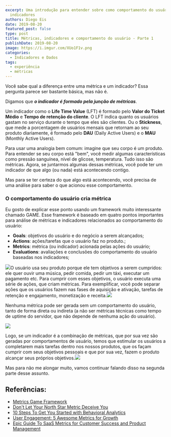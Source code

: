 ```yaml
---
excerpt: Uma introdução para entender sobre como comportamento do usuário gera
  indicadores
authors: Diego Eis
date: 2019-08-20
featured_post: false
type: post
title: Métricas, indicadores e comportamento do usuário - Parte 1
publishDate: 2019-08-20
image: https://i.imgur.com/XUo1F1v.png
categories:
  - Indicadores e Dados
tags:
  - experiência
  - métricas
---
```

Você sabe qual a diferença entre uma métrica e um indicador? Essa
pergunta parece ser bastante básica, mas não é.

Digamos que ***o indicador é formado pela junção de métricas***.

Um indicador como o **Life Time Value** (LFT) é formado pelo **Valor do
Ticket Médio** e **Tempo de retenção do cliente**. O LFT indica quanto
os usuários gastam no serviço durante o tempo que eles são clientes. Ou
o **Stickness**, que mede a porcentagem de usuários mensais que retornam
ao seu produto diariamente, é formado pelo **DAU** (Daily Active Users)
e o **MAU** (Monthly Active Users).

Para usar uma analogia bem comum: imagine que seu corpo é um produto.
Para entender se seu corpo está "bem", você medir algumas
características como pressão sanguínea, nível de glicose, temperatura.
Tudo isso são métricas. Agora, se juntarmos algumas dessas métricas,
você pode ter um indicador de que algo (ou nada) está acontecendo
contigo.

Mas para se ter certeza do que algo está acontecendo, você precisa de
uma análise para saber o que acionou esse comportamento.

### O comportamento do usuário cria métrica

Eu gosto de explicar esse ponto usando um framework muito interessante
chamado GAME. Esse framework é baseado em quatro pontos importantes para
análise de métricas e indicadores relacionados ao comportamento do
usuário:

* **Goals**: objetivos do usuário e do negócio a serem alcançados;
* **Actions**: ações/tarefas que o usuário faz no produto.;
* **Metrics**: métrica (ou indicador) acionada pelas ações do usuário;
* **Evaluations**: avaliações e conclusões do comportamento do usuário
    baseadas nos indicadores;

[![](https://bucketeer-e05bbc84-baa3-437e-9518-adb32be77984.s3.amazonaws.com/public/images/5b31d4d0-963f-4282-9a98-c76d0dc7b009_960x540.jpeg)](https://cdn.substack.com/image/fetch/f_auto,q_auto:good,fl_progressive:steep/https%3A%2F%2Fbucketeer-e05bbc84-baa3-437e-9518-adb32be77984.s3.amazonaws.com%2Fpublic%2Fimages%2F5b31d4d0-963f-4282-9a98-c76d0dc7b009_960x540.jpeg)O usuário usa seu produto porque ele tem objetivos a serem cumpridos:
ele quer ouvir uma música, pedir comida, pedir um táxi, executar um
pagamento etc. Para cumprir com esses objetivos, o usuário executa uma
série de ações, que criam métricas. Para exemplificar, você pode separar
ações que os usuários fazem nas fases de aquisição e ativação, tarefas
de retenção e engajamento, monetização e receita.[![](https://bucketeer-e05bbc84-baa3-437e-9518-adb32be77984.s3.amazonaws.com/public/images/8aaf06d5-9203-428a-92f1-161faa063f4d_960x540.jpeg)](https://cdn.substack.com/image/fetch/f_auto,q_auto:good,fl_progressive:steep/https%3A%2F%2Fbucketeer-e05bbc84-baa3-437e-9518-adb32be77984.s3.amazonaws.com%2Fpublic%2Fimages%2F8aaf06d5-9203-428a-92f1-161faa063f4d_960x540.jpeg)

Nenhuma métrica pode ser gerada sem um comportamento do usuário, tanto
de forma direta ou indireta (a não ser métricas técnicas como tempo de
uptime do servidor, que não depende de nenhuma ação do usuário).

[![](https://bucketeer-e05bbc84-baa3-437e-9518-adb32be77984.s3.amazonaws.com/public/images/160d20c5-e84f-488e-bee6-5a8c38260b0e_960x540.jpeg)](https://cdn.substack.com/image/fetch/f_auto,q_auto:good,fl_progressive:steep/https%3A%2F%2Fbucketeer-e05bbc84-baa3-437e-9518-adb32be77984.s3.amazonaws.com%2Fpublic%2Fimages%2F160d20c5-e84f-488e-bee6-5a8c38260b0e_960x540.jpeg)

Logo, se um indicador é a combinação de métricas, que por sua vez são
geradas por comportamentos de usuário, temos que estimular os usuários a
completarem mais tarefas dentro nos nossos produtos, que os façam
cumprir com seus objetivos pessoais e que por sua vez, fazem o produto
alcançar seus próprios objetivos.[![](https://bucketeer-e05bbc84-baa3-437e-9518-adb32be77984.s3.amazonaws.com/public/images/2268f009-18cc-4f5d-a585-5c512aa7fa8f_960x540.jpeg)](https://cdn.substack.com/image/fetch/f_auto,q_auto:good,fl_progressive:steep/https%3A%2F%2Fbucketeer-e05bbc84-baa3-437e-9518-adb32be77984.s3.amazonaws.com%2Fpublic%2Fimages%2F2268f009-18cc-4f5d-a585-5c512aa7fa8f_960x540.jpeg)

Mas para não me alongar muito, vamos continuar falando disso na segunda
parte desse assunto.

## Referências:

* [Metrics Game Framework](https://hackernoon.com/metrics-game-framework-5e3dce1be8ac)
* [Don't Let Your North Star Metric Deceive You](https://www.reforge.com/blog/north-star-metric-growth)
* [10 Steps To Get You Started with Behavioral Analytics](https://amplitude.com/blog/2016/06/14/10-steps-behavioral-analytics)
* [User Engagement: 5 Awesome Metrics for Growth](https://blog.popcornmetrics.com/5-user-engagement-metrics-for-growth/)
* [Epic Guide To SaaS Metrics for Customer Success and Product Management](https://blog.userlane.com/epic-guide-to-saas-metrics-for-customer-success-and-product-management/)